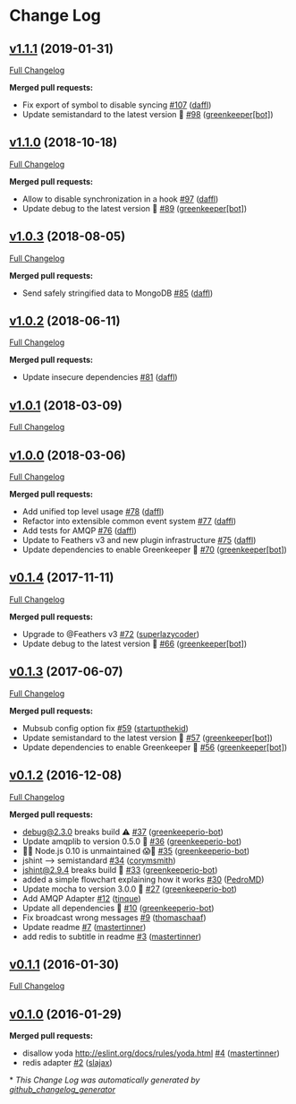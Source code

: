 # Change Log

## [v1.1.1](https://github.com/feathersjs-ecosystem/feathers-sync/tree/v1.1.1) (2019-01-31)
[Full Changelog](https://github.com/feathersjs-ecosystem/feathers-sync/compare/v1.1.0...v1.1.1)

**Merged pull requests:**

- Fix export of symbol to disable syncing [\#107](https://github.com/feathersjs-ecosystem/feathers-sync/pull/107) ([daffl](https://github.com/daffl))
- Update semistandard to the latest version 🚀 [\#98](https://github.com/feathersjs-ecosystem/feathers-sync/pull/98) ([greenkeeper[bot]](https://github.com/apps/greenkeeper))

## [v1.1.0](https://github.com/feathersjs-ecosystem/feathers-sync/tree/v1.1.0) (2018-10-18)
[Full Changelog](https://github.com/feathersjs-ecosystem/feathers-sync/compare/v1.0.3...v1.1.0)

**Merged pull requests:**

- Allow to disable synchronization in a hook [\#97](https://github.com/feathersjs-ecosystem/feathers-sync/pull/97) ([daffl](https://github.com/daffl))
- Update debug to the latest version 🚀 [\#89](https://github.com/feathersjs-ecosystem/feathers-sync/pull/89) ([greenkeeper[bot]](https://github.com/apps/greenkeeper))

## [v1.0.3](https://github.com/feathersjs-ecosystem/feathers-sync/tree/v1.0.3) (2018-08-05)
[Full Changelog](https://github.com/feathersjs-ecosystem/feathers-sync/compare/v1.0.2...v1.0.3)

**Merged pull requests:**

-  Send safely stringified data to MongoDB [\#85](https://github.com/feathersjs-ecosystem/feathers-sync/pull/85) ([daffl](https://github.com/daffl))

## [v1.0.2](https://github.com/feathersjs-ecosystem/feathers-sync/tree/v1.0.2) (2018-06-11)
[Full Changelog](https://github.com/feathersjs-ecosystem/feathers-sync/compare/v1.0.1...v1.0.2)

**Merged pull requests:**

- Update insecure dependencies [\#81](https://github.com/feathersjs-ecosystem/feathers-sync/pull/81) ([daffl](https://github.com/daffl))

## [v1.0.1](https://github.com/feathersjs-ecosystem/feathers-sync/tree/v1.0.1) (2018-03-09)
[Full Changelog](https://github.com/feathersjs-ecosystem/feathers-sync/compare/v1.0.0...v1.0.1)

## [v1.0.0](https://github.com/feathersjs-ecosystem/feathers-sync/tree/v1.0.0) (2018-03-06)
[Full Changelog](https://github.com/feathersjs-ecosystem/feathers-sync/compare/v0.1.4...v1.0.0)

**Merged pull requests:**

- Add unified top level usage [\#78](https://github.com/feathersjs-ecosystem/feathers-sync/pull/78) ([daffl](https://github.com/daffl))
- Refactor into extensible common event system [\#77](https://github.com/feathersjs-ecosystem/feathers-sync/pull/77) ([daffl](https://github.com/daffl))
- Add tests for AMQP [\#76](https://github.com/feathersjs-ecosystem/feathers-sync/pull/76) ([daffl](https://github.com/daffl))
- Update to Feathers v3 and new plugin infrastructure [\#75](https://github.com/feathersjs-ecosystem/feathers-sync/pull/75) ([daffl](https://github.com/daffl))
- Update dependencies to enable Greenkeeper 🌴 [\#70](https://github.com/feathersjs-ecosystem/feathers-sync/pull/70) ([greenkeeper[bot]](https://github.com/apps/greenkeeper))

## [v0.1.4](https://github.com/feathersjs-ecosystem/feathers-sync/tree/v0.1.4) (2017-11-11)
[Full Changelog](https://github.com/feathersjs-ecosystem/feathers-sync/compare/v0.1.3...v0.1.4)

**Merged pull requests:**

- Upgrade to @Feathers v3 [\#72](https://github.com/feathersjs-ecosystem/feathers-sync/pull/72) ([superlazycoder](https://github.com/superlazycoder))
- Update debug to the latest version 🚀 [\#66](https://github.com/feathersjs-ecosystem/feathers-sync/pull/66) ([greenkeeper[bot]](https://github.com/apps/greenkeeper))

## [v0.1.3](https://github.com/feathersjs-ecosystem/feathers-sync/tree/v0.1.3) (2017-06-07)
[Full Changelog](https://github.com/feathersjs-ecosystem/feathers-sync/compare/v0.1.2...v0.1.3)

**Merged pull requests:**

- Mubsub config option fix [\#59](https://github.com/feathersjs-ecosystem/feathers-sync/pull/59) ([startupthekid](https://github.com/startupthekid))
- Update semistandard to the latest version 🚀 [\#57](https://github.com/feathersjs-ecosystem/feathers-sync/pull/57) ([greenkeeper[bot]](https://github.com/apps/greenkeeper))
- Update dependencies to enable Greenkeeper 🌴 [\#56](https://github.com/feathersjs-ecosystem/feathers-sync/pull/56) ([greenkeeper[bot]](https://github.com/apps/greenkeeper))

## [v0.1.2](https://github.com/feathersjs-ecosystem/feathers-sync/tree/v0.1.2) (2016-12-08)
[Full Changelog](https://github.com/feathersjs-ecosystem/feathers-sync/compare/v0.1.1...v0.1.2)

**Merged pull requests:**

- debug@2.3.0 breaks build ⚠️ [\#37](https://github.com/feathersjs-ecosystem/feathers-sync/pull/37) ([greenkeeperio-bot](https://github.com/greenkeeperio-bot))
- Update amqplib to version 0.5.0 🚀 [\#36](https://github.com/feathersjs-ecosystem/feathers-sync/pull/36) ([greenkeeperio-bot](https://github.com/greenkeeperio-bot))
- 👻😱 Node.js 0.10 is unmaintained 😱👻 [\#35](https://github.com/feathersjs-ecosystem/feathers-sync/pull/35) ([greenkeeperio-bot](https://github.com/greenkeeperio-bot))
- jshint —\> semistandard [\#34](https://github.com/feathersjs-ecosystem/feathers-sync/pull/34) ([corymsmith](https://github.com/corymsmith))
- jshint@2.9.4 breaks build 🚨 [\#33](https://github.com/feathersjs-ecosystem/feathers-sync/pull/33) ([greenkeeperio-bot](https://github.com/greenkeeperio-bot))
- added a simple flowchart explaining how it works [\#30](https://github.com/feathersjs-ecosystem/feathers-sync/pull/30) ([PedroMD](https://github.com/PedroMD))
- Update mocha to version 3.0.0 🚀 [\#27](https://github.com/feathersjs-ecosystem/feathers-sync/pull/27) ([greenkeeperio-bot](https://github.com/greenkeeperio-bot))
- Add AMQP Adapter [\#12](https://github.com/feathersjs-ecosystem/feathers-sync/pull/12) ([tinque](https://github.com/tinque))
- Update all dependencies 🌴 [\#10](https://github.com/feathersjs-ecosystem/feathers-sync/pull/10) ([greenkeeperio-bot](https://github.com/greenkeeperio-bot))
- Fix broadcast wrong messages [\#9](https://github.com/feathersjs-ecosystem/feathers-sync/pull/9) ([thomaschaaf](https://github.com/thomaschaaf))
- Update readme [\#7](https://github.com/feathersjs-ecosystem/feathers-sync/pull/7) ([mastertinner](https://github.com/mastertinner))
- add redis to subtitle in readme [\#3](https://github.com/feathersjs-ecosystem/feathers-sync/pull/3) ([mastertinner](https://github.com/mastertinner))

## [v0.1.1](https://github.com/feathersjs-ecosystem/feathers-sync/tree/v0.1.1) (2016-01-30)
[Full Changelog](https://github.com/feathersjs-ecosystem/feathers-sync/compare/v0.1.0...v0.1.1)

## [v0.1.0](https://github.com/feathersjs-ecosystem/feathers-sync/tree/v0.1.0) (2016-01-29)
**Merged pull requests:**

- disallow yoda http://eslint.org/docs/rules/yoda.html [\#4](https://github.com/feathersjs-ecosystem/feathers-sync/pull/4) ([mastertinner](https://github.com/mastertinner))
- redis adapter [\#2](https://github.com/feathersjs-ecosystem/feathers-sync/pull/2) ([slajax](https://github.com/slajax))



\* *This Change Log was automatically generated by [github_changelog_generator](https://github.com/skywinder/Github-Changelog-Generator)*